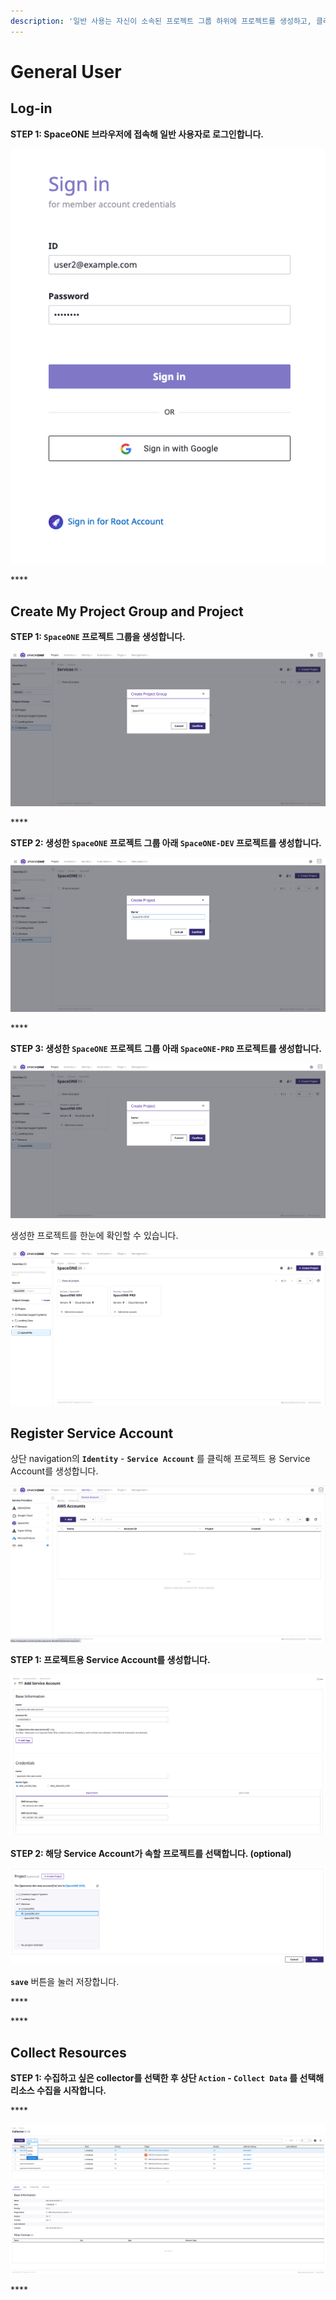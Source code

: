 ```yaml
---
description: '일반 사용는 자신이 소속된 프로젝트 그룹 하위에 프로젝트를 생성하고, 클라우드 계정을 등록하여 자원을 관리합니다.'
---
```


# General User

## Log-in

**STEP 1: SpaceONE 브라우저에 접속해 일반 사용자로 로그인합니다.**

![](.gitbook/assets/signin_as_user2.png)

\*\*\*\*

## Create My Project Group and Project

**STEP 1: `SpaceONE` 프로젝트 그룹을 생성합니다.**

![](.gitbook/assets/create_project_group_spaceone.png)

\*\*\*\*

**STEP 2: 생성한 `SpaceONE` 프로젝트 그룹 아래 `SpaceONE-DEV` 프로젝트를 생성합니다.** 

![](.gitbook/assets/create_project_spaceone_dev.png)

\*\*\*\*

**STEP 3: 생성한 `SpaceONE` 프로젝트 그룹 아래 `SpaceONE-PRD` 프로젝트를 생성합니다.** 

![](.gitbook/assets/create_project_spaceone_prd.png)



생성한 프로젝트를 한눈에 확인할 수 있습니다.

![](.gitbook/assets/list_spaceone_projects.png)

## Register Service Account

상단 navigation의 **`Identity`** - **`Service Account`** 를 클릭해 프로젝트 용 Service Account를 생성합니다. 

![](.gitbook/assets/select_service_account_as_aws.png)

**STEP 1: 프로젝트용 Service Account를 생성합니다.**

![](.gitbook/assets/add_aws_service_account.png)

**STEP 2: 해당 Service Account가 속할 프로젝트를 선택합니다. \(optional\)**

![](.gitbook/assets/attach_account_to_project%20%281%29.png)

**`save`** 버튼을 눌러 저장합니다.

\*\*\*\*

\*\*\*\*

## Collect Resources

**STEP 1: 수집하고 싶은 collector를 선택한 후 상단 `Action` - `Collect Data` 를 선택해 리소스 수집을 시작합니다.**

\*\*\*\*

![](.gitbook/assets/collect_data.png)

\*\*\*\*

